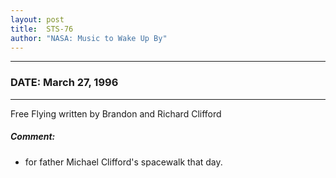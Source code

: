 ```yaml
---
layout: post
title:  STS-76
author: "NASA: Music to Wake Up By"
---
```


----
### DATE: March 27, 1996
----
Free Flying written by Brandon and Richard Clifford

##### Comment:
* for father Michael Clifford's spacewalk that day.

